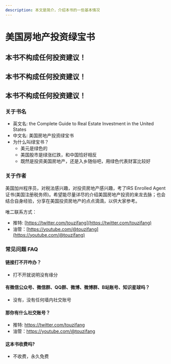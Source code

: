```yaml
---
description: 本文是简介，介绍本书的一些基本情况
---
```


# 美国房地产投资绿宝书

## 本书不构成任何投资建议！

## 本书不构成任何投资建议！

## 本书不构成任何投资建议！



### 关于书名

* 英文名: the Complete Guide to Real Estate Investment in the United States
* 中文名: 美国房地产投资绿宝书
* 为什么叫绿宝书？
  * 美元是绿色的
  * 美国股市是绿涨红跌，和中国恰好相反
  * 既然是投资美国房地产，还是入乡随俗吧，用绿色代表财富比较好

### 关于作者

美国加州程序员，对税法感兴趣，对投资房地产感兴趣，考了IRS Enrolled Agent证书(美国注册税务师)。希望能尽量详尽的介绍美国房地产投资的来龙去脉；也会结合自身经验，分享在美国投资房地产的点点滴滴，以供大家参考。

唯二联系方式：

* 推特: [https://twitter.com/touzifang](https://twitter.com/touzifang)
* 油管：[https://youtube.com/@touzifang](https://youtube.com/@touzifang)

### 常见问题 FAQ

#### 链接打不开咋办？

* 打不开就说明没有缘分

#### 有微信公众号、微信群、QQ群、微博、微博群、B站账号、知识星球吗？

* 没有，没有任何墙内社交账号

#### 那你有什么社交账号？

* 推特: https://twitter.com/touzifang
* 油管：https://youtube.com/@touzifang

#### 这本书收费吗?

* 不收费，永久免费
